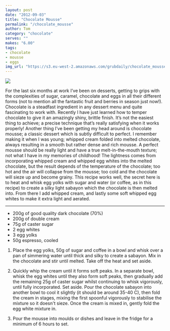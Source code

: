 ```yaml
---
layout: post
date: "2012-09-03"
title: "Chocolate Mousse"
permalink: "/chocolate_mousse"
author: Tom
category: "chocolate"
serves: ""
makes: "6.00"
tags:
- chocolate
- mousse
- eggs
img_url: "https://s3.eu-west-2.amazonaws.com/grubdaily/chocolate_mousse.jpg"
---
```

<img src="https://s3.eu-west-2.amazonaws.com/grubdaily/chocolate_mousse.jpg" />

For the last six months at work I’ve been on desserts, getting to grips with the complexities of sugar, caramel, chocolate and eggs in all their different forms (not to mention all the fantastic fruit and berries in season just now!). Chocolate is a steadfast ingredient in any dessert menu and quite fascinating to work with. Recently I have just learned how to temper chocolate to give it an amazingly shiny, brittle finish. It’s not the easiest thing to achieve; a precise technique that’s really satisfying when it works properly! Another thing I’ve been getting my head around is chocolate mousse; a classic dessert which is subtly difficult to perfect. I remember making it when I was young; whipped cream folded into melted chocolate, always resulting in a smooth but rather dense and rich mousse. A perfect mousse should be really light and have a true melt-in-the-mouth texture; not what I have in my memories of childhood! The lightness comes from incorporating whipped cream and whipped egg whites into the melted chocolate, but the result depends of the temperature of the chocolate; too hot and the air will collapse from the mousse; too cold and the chocolate will sieze up and become grainy. This recipe works well, the secret here is to heat and whisk egg yolks with sugar and water (or coffee, as in this recipe) to create a silky light sabayon which the chocolate is then melted into. From there I add whipped cream, and lastly some soft whipped egg whites to make it extra light and aerated.

---
* 200g of good quality dark chocolate (70%)
* 200g of double cream
* 75g of caster sugar
* 2 egg whites
* 3 egg yolks
* 50g espresso, cooled

1. Place the egg yolks, 50g of sugar and coffee in a bowl and whisk over a pan of simmering water until thick and silky to create a sabayon. Mix in the chocolate and stir until melted. Take off the heat and set aside.

2. Quickly whip the cream until it forms soft peaks. In a separate bowl, whisk the egg whites until they also form soft peaks, then gradually add the remaining 25g of caster sugar whilst continuing to whisk vigorously, until fully incorporated. Set aside. Pour the chocolate sabayon into another bowl to cool it slightly (it should be around 35-40 C), then fold the cream in stages, mixing the first spoonful vigorously to stabilise the mixture so it doesn't sieze. Once the cream is mixed in, gently fold the egg white mixture in.

3. Pour the mousse into moulds or dishes and leave in the fridge for a minimum of 6 hours to set.

